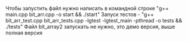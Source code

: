 Чтобы запустить файл нужно написать в командной строке "g++ main.cpp bit_arr.cpp -o start && ./start"
Запуск тестов - "g++ bit_arr_test.cpp bit_arr_tests.cpp -lgtest -lgtest_main -pthread -o tests && ./tests"
Файл bit_array2 запускать не нужно, это демо версия, выше полная версия
